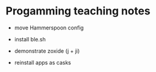 # Progamming teaching notes

- move Hammerspoon config

- install ble.sh

- demonstrate zoxide (j + ji)

- reinstall apps as casks

